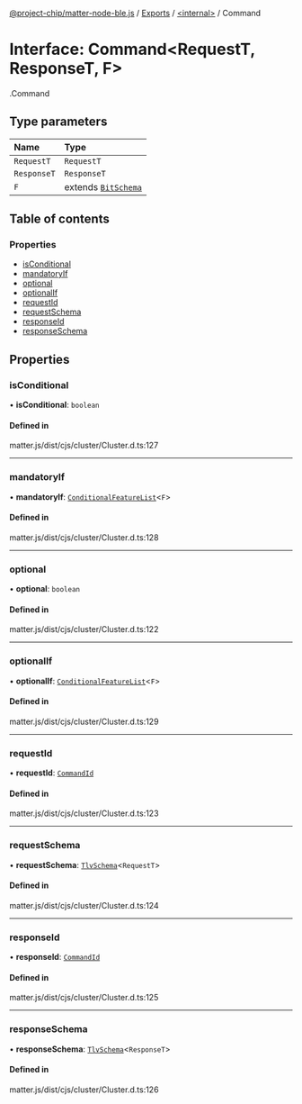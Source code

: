 [@project-chip/matter-node-ble.js](../README.md) / [Exports](../modules.md) / [<internal\>](../modules/internal_.md) / Command

# Interface: Command<RequestT, ResponseT, F\>

[<internal>](../modules/internal_.md).Command

## Type parameters

| Name | Type |
| :------ | :------ |
| `RequestT` | `RequestT` |
| `ResponseT` | `ResponseT` |
| `F` | extends [`BitSchema`](../modules/internal_.md#bitschema) |

## Table of contents

### Properties

- [isConditional](internal_.Command.md#isconditional)
- [mandatoryIf](internal_.Command.md#mandatoryif)
- [optional](internal_.Command.md#optional)
- [optionalIf](internal_.Command.md#optionalif)
- [requestId](internal_.Command.md#requestid)
- [requestSchema](internal_.Command.md#requestschema)
- [responseId](internal_.Command.md#responseid)
- [responseSchema](internal_.Command.md#responseschema)

## Properties

### isConditional

• **isConditional**: `boolean`

#### Defined in

matter.js/dist/cjs/cluster/Cluster.d.ts:127

___

### mandatoryIf

• **mandatoryIf**: [`ConditionalFeatureList`](../modules/internal_.md#conditionalfeaturelist)<`F`\>

#### Defined in

matter.js/dist/cjs/cluster/Cluster.d.ts:128

___

### optional

• **optional**: `boolean`

#### Defined in

matter.js/dist/cjs/cluster/Cluster.d.ts:122

___

### optionalIf

• **optionalIf**: [`ConditionalFeatureList`](../modules/internal_.md#conditionalfeaturelist)<`F`\>

#### Defined in

matter.js/dist/cjs/cluster/Cluster.d.ts:129

___

### requestId

• **requestId**: [`CommandId`](../modules/internal_.md#commandid)

#### Defined in

matter.js/dist/cjs/cluster/Cluster.d.ts:123

___

### requestSchema

• **requestSchema**: [`TlvSchema`](../classes/internal_.TlvSchema.md)<`RequestT`\>

#### Defined in

matter.js/dist/cjs/cluster/Cluster.d.ts:124

___

### responseId

• **responseId**: [`CommandId`](../modules/internal_.md#commandid)

#### Defined in

matter.js/dist/cjs/cluster/Cluster.d.ts:125

___

### responseSchema

• **responseSchema**: [`TlvSchema`](../classes/internal_.TlvSchema.md)<`ResponseT`\>

#### Defined in

matter.js/dist/cjs/cluster/Cluster.d.ts:126
